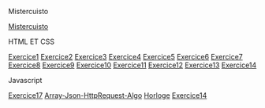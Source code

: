 <!DOCTYPE html>
<html lang="en">
<head>
    <meta charset="UTF-8">
    <meta name="viewport" content="width=device-width, initial-scale=1.0">
    <meta http-equiv="X-UA-Compatible" content="ie=edge">
</head>
<body>
    
  <p>Mistercuisto</p>
    
  <a href="https://patre64.github.io/Exercices/Documents/Restaurant/index.html">Mistercuisto</a>
    
  <p>HTML ET CSS</p>
    
  <a href="https://patre64.github.io/Exercices/Cours-HTML-CSS/exo1_html/Exercice1.html">Exercice1</a>
  <a href="https://patre64.github.io/Exercices/Cours-HTML-CSS/exo2_html/Exercice2.html">Exercice2</a>
  <a href="https://patre64.github.io/Exercices/Cours-HTML-CSS/exo3_html/Exercice3.html">Exercice3</a>
  <a href="https://patre64.github.io/Exercices/Cours-HTML-CSS/exo4_html/Exercice4.html">Exercice4</a>
  <a href="https://patre64.github.io/Exercices/Cours-HTML-CSS/photo5-html/Exercice5.html">Exercice5</a>
  <a href="https://patre64.github.io/Exercices/Cours-HTML-CSS/Video6-html/Exercice6.html">Exercice6</a>
  <a href="https://patre64.github.io/Exercices/Cours-HTML-CSS/exo7_html/Exercice7.html">Exercice7</a>
  <a href="https://patre64.github.io/Exercices/Cours-HTML-CSS/exo8_html/Exercice8.html">Exercice8</a>
  <a href="https://patre64.github.io/Exercices/Cours-HTML-CSS/exo9_html/Exercice9.html">Exercice9</a>
  <a href="https://patre64.github.io/Exercices/Cours-HTML-CSS/exo10_html/Exercice10.html">Exercice10</a>
  <a href="https://patre64.github.io/Exercices/Cours-HTML-CSS/exo11_html/Exercice11.html">Exercice11</a>
  <a href="https://patre64.github.io/Exercices/Cours-HTML-CSS/gif12-html/Exercice12.html">Exercice12</a>
  <a href="https://patre64.github.io/Exercices/Cours-HTML-CSS/exo13_html/Exercice13.html">Exercice13</a>
  <a href="https://patre64.github.io/Exercices/Cours-HTML-CSS/exo14_html/Exercice14.html">Exercice14</a>
   
   <p>Javascript</p>
   
   <a href="https://patre64.github.io/Exercices/Algorithmes/Exercice17-Algo/Exercice17.html">Exercice17</a>
   <a href="https://patre64.github.io/Exercices/Algorithmes/Algorithmes/Array-Json-HttpRequest-Algo/exo21_js.html">Array-Json-HttpRequest-Algo</a>
   <a href="https://patre64.github.io/Exercices/Cours_Javascript/horloge_js/horloge.html">Horloge</a>
   <a href="https://patre64.github.io/Exercices/Cours-HTML-CSS/exo14_html/Exercice14.html">Exercice14</a>
   
   
  <body>
  </html>
